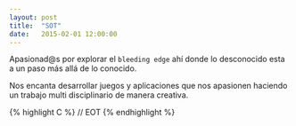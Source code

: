 ```yaml
---
layout: post
title:  "SOT"
date:   2015-02-01 12:00:00
---
```


Apasionad@s por explorar el `bleeding edge` ahí donde lo desconocido esta a un paso más allá de lo conocido.

Nos encanta desarrollar juegos y aplicaciones que nos apasionen haciendo un trabajo multi disciplinario de manera creativa.

{% highlight C %}
// EOT
{% endhighlight %}
